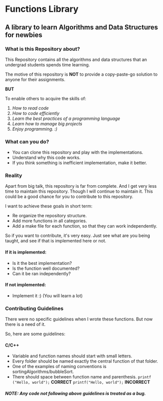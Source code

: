 # Functions Library
## A library to learn Algorithms and Data Structures for newbies

### What is this Repository about?
  This Repository contains all the algorithms and data structures that an
  undergrad students spends time learning.

  The motive of this repository is  **NOT** to provide a copy-paste-go solution
  to anyone for their assignments.

  **BUT**

  To enable others to acquire the skills of:
  1. *How to read code*
  2. *How to code efficiently*
  3. *Learn the best practices of a programming language*
  4. *Learn how to manage big projects*
  5. *Enjoy programming. :)*

### What can you do?
  * You can clone this repository and play with the implementations.
  * Understand why this code works.
  * If you think something is inefficient implementation, make it better.

### Reality
  Apart from big talk, this repository is far from complete. And I get very less
  time to maintain this repository. Though I will continue to maintain it.
  This could be a good chance for you to contribute to this repository.

  I want to achieve these goals in short term:
  * Re organize the repository structure.
  * Add more functions in all categories.
  * Add a make file for each function, so that they can work independently.

  So if you want to contribute, it's very easy. Just see what are you being
  taught, and see if that is implemented here or not.

#### If it is implemented:
  * Is it the best implementation?
  * Is the function well documented?
  * Can it be ran independently?

#### If not implemented:
  * Implement it :) (You will learn a lot)

### Contributing Guidelines
  There were no specific guidelines when I wrote these functions.
  But now there is a need of it.

  So, here are some guidelines:

#### C/C++
  * Variable and function names should start with small letters.
  * Every folder should be named exactly the central function of that folder.
  * One of the examples of naming conventions is sortingAlgorithms/bubbleSort.
  * There should space between function name and parenthesis.
    `printf ("Hello, world");` **CORRECT**
    `printf("Hello, world");` **INCORRECT**

##### **NOTE**: Any code not following above guidelines is treated as a bug.
